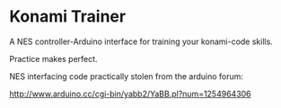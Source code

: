 Konami Trainer
==============
A NES controller-Arduino interface for training your konami-code skills.

Practice makes perfect.

NES interfacing code practically stolen from the arduino forum:

http://www.arduino.cc/cgi-bin/yabb2/YaBB.pl?num=1254964306
